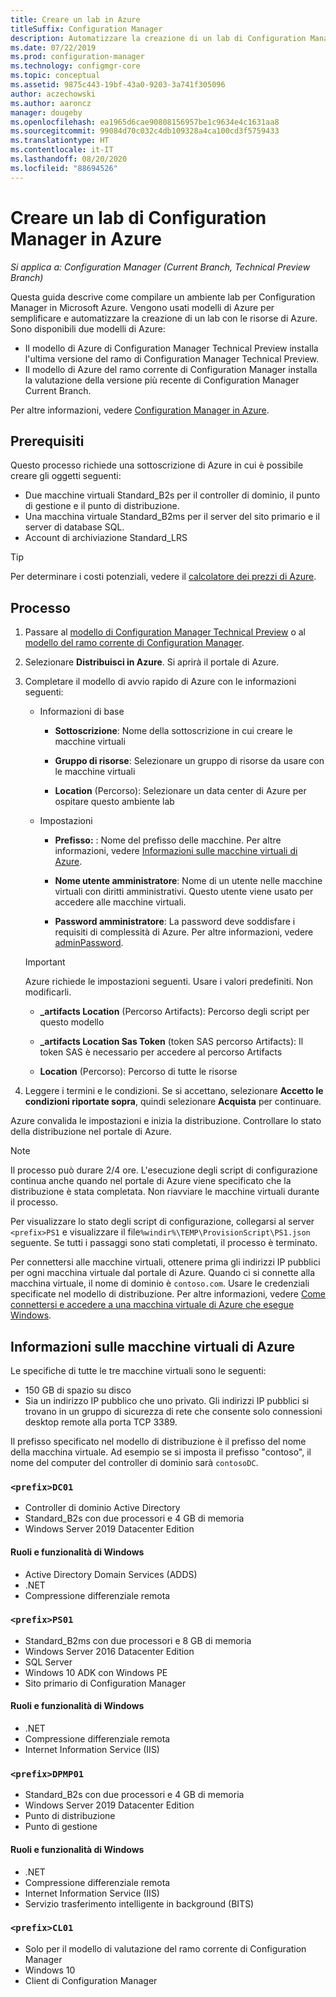 ```yaml
---
title: Creare un lab in Azure
titleSuffix: Configuration Manager
description: Automatizzare la creazione di un lab di Configuration Manager Technical Preview o di un lab di valutazione del ramo corrente usando i modelli di Azure
ms.date: 07/22/2019
ms.prod: configuration-manager
ms.technology: configmgr-core
ms.topic: conceptual
ms.assetid: 9875c443-19bf-43a0-9203-3a741f305096
author: aczechowski
ms.author: aaroncz
manager: dougeby
ms.openlocfilehash: ea1965d6cae90808156957be1c9634e4c1631aa8
ms.sourcegitcommit: 99084d70c032c4db109328a4ca100cd3f5759433
ms.translationtype: HT
ms.contentlocale: it-IT
ms.lasthandoff: 08/20/2020
ms.locfileid: "88694526"
---
```

# <a name="create-a-configuration-manager-lab-in-azure"></a>Creare un lab di Configuration Manager in Azure

*Si applica a: Configuration Manager (Current Branch, Technical Preview Branch)*

<!--3556017-->

Questa guida descrive come compilare un ambiente lab per Configuration Manager in Microsoft Azure. Vengono usati modelli di Azure per semplificare e automatizzare la creazione di un lab con le risorse di Azure. Sono disponibili due modelli di Azure: 

- Il modello di Azure di Configuration Manager Technical Preview installa l'ultima versione del ramo di Configuration Manager Technical Preview.
- Il modello di Azure del ramo corrente di Configuration Manager installa la valutazione della versione più recente di Configuration Manager Current Branch. 

Per altre informazioni, vedere [Configuration Manager in Azure](../understand/configuration-manager-on-azure.md).



## <a name="prerequisites"></a>Prerequisiti

Questo processo richiede una sottoscrizione di Azure in cui è possibile creare gli oggetti seguenti: 
- Due macchine virtuali Standard_B2s per il controller di dominio, il punto di gestione e il punto di distribuzione.
- Una macchina virtuale Standard_B2ms per il server del sito primario e il server di database SQL.
- Account di archiviazione Standard_LRS

> [!Tip]  
> Per determinare i costi potenziali, vedere il [calcolatore dei prezzi di Azure](https://azure.microsoft.com/pricing/calculator/).  



## <a name="process"></a>Processo

1. Passare al [modello di Configuration Manager Technical Preview](https://azure.microsoft.com/resources/templates/sccm-technicalpreview/) o al [modello del ramo corrente di Configuration Manager](https://azure.microsoft.com/resources/templates/sccm-currentbranch/).  

2. Selezionare **Distribuisci in Azure**. Si aprirà il portale di Azure.  

3. Completare il modello di avvio rapido di Azure con le informazioni seguenti:

    - Informazioni di base  

        - **Sottoscrizione**: Nome della sottoscrizione in cui creare le macchine virtuali  

        - **Gruppo di risorse**: Selezionare un gruppo di risorse da usare con le macchine virtuali  

        - **Location** (Percorso): Selezionare un data center di Azure per ospitare questo ambiente lab  

    - Impostazioni  

        - **Prefisso:** : Nome del prefisso delle macchine. Per altre informazioni, vedere [Informazioni sulle macchine virtuali di Azure](#azure-vm-info).  

        - **Nome utente amministratore**: Nome di un utente nelle macchine virtuali con diritti amministrativi. Questo utente viene usato per accedere alle macchine virtuali.  

        - **Password amministratore**: La password deve soddisfare i requisiti di complessità di Azure. Per altre informazioni, vedere [adminPassword](/rest/api/compute/virtualmachines/createorupdate#osprofile).  

    > [!Important]  
    > Azure richiede le impostazioni seguenti. Usare i valori predefiniti. Non modificarli.  
    > 
    > - **\_artifacts Location** (Percorso Artifacts): Percorso degli script per questo modello <!-- https://raw.githubusercontent.com/Azure/azure-quickstart-templates/master/sccm-technicalpreview/ -->  
    >
    > - **\_artifacts Location Sas Token** (token SAS percorso Artifacts): Il token SAS è necessario per accedere al percorso Artifacts  
    > 
    > - **Location** (Percorso): Percorso di tutte le risorse

4. Leggere i termini e le condizioni. Se si accettano, selezionare **Accetto le condizioni riportate sopra**, quindi selezionare **Acquista** per continuare. 

Azure convalida le impostazioni e inizia la distribuzione. Controllare lo stato della distribuzione nel portale di Azure. 

> [!NOTE]
> Il processo può durare 2/4 ore. L'esecuzione degli script di configurazione continua anche quando nel portale di Azure viene specificato che la distribuzione è stata completata. Non riavviare le macchine virtuali durante il processo.

Per visualizzare lo stato degli script di configurazione, collegarsi al server `<prefix>PS1` e visualizzare il file`%windir%\TEMP\ProvisionScript\PS1.json` seguente. Se tutti i passaggi sono stati completati, il processo è terminato.

Per connettersi alle macchine virtuali, ottenere prima gli indirizzi IP pubblici per ogni macchina virtuale dal portale di Azure. Quando ci si connette alla macchina virtuale, il nome di dominio è `contoso.com`. Usare le credenziali specificate nel modello di distribuzione. Per altre informazioni, vedere [Come connettersi e accedere a una macchina virtuale di Azure che esegue Windows](/azure/virtual-machines/windows/connect-logon).



## <a name="azure-vm-info"></a>Informazioni sulle macchine virtuali di Azure

Le specifiche di tutte le tre macchine virtuali sono le seguenti:
- 150 GB di spazio su disco
- Sia un indirizzo IP pubblico che uno privato. Gli indirizzi IP pubblici si trovano in un gruppo di sicurezza di rete che consente solo connessioni desktop remote alla porta TCP 3389. 

Il prefisso specificato nel modello di distribuzione è il prefisso del nome della macchina virtuale. Ad esempio se si imposta il prefisso "contoso", il nome del computer del controller di dominio sarà `contosoDC`.


### `<prefix>DC01`

- Controller di dominio Active Directory
- Standard_B2s con due processori e 4 GB di memoria
- Windows Server 2019 Datacenter Edition

#### <a name="windows-features-and-roles"></a>Ruoli e funzionalità di Windows
- Active Directory Domain Services (ADDS)
- .NET
- Compressione differenziale remota


### `<prefix>PS01`

- Standard_B2ms con due processori e 8 GB di memoria
- Windows Server 2016 Datacenter Edition
- SQL Server
- Windows 10 ADK con Windows PE 
- Sito primario di Configuration Manager

#### <a name="windows-features-and-roles"></a>Ruoli e funzionalità di Windows
- .NET
- Compressione differenziale remota 
- Internet Information Service (IIS)


### `<prefix>DPMP01`

- Standard_B2s con due processori e 4 GB di memoria
- Windows Server 2019 Datacenter Edition
- Punto di distribuzione
- Punto di gestione

#### <a name="windows-features-and-roles"></a>Ruoli e funzionalità di Windows
- .NET
- Compressione differenziale remota 
- Internet Information Service (IIS)
- Servizio trasferimento intelligente in background (BITS)

### `<prefix>CL01`

- Solo per il modello di valutazione del ramo corrente di Configuration Manager
- Windows 10
- Client di Configuration Manager